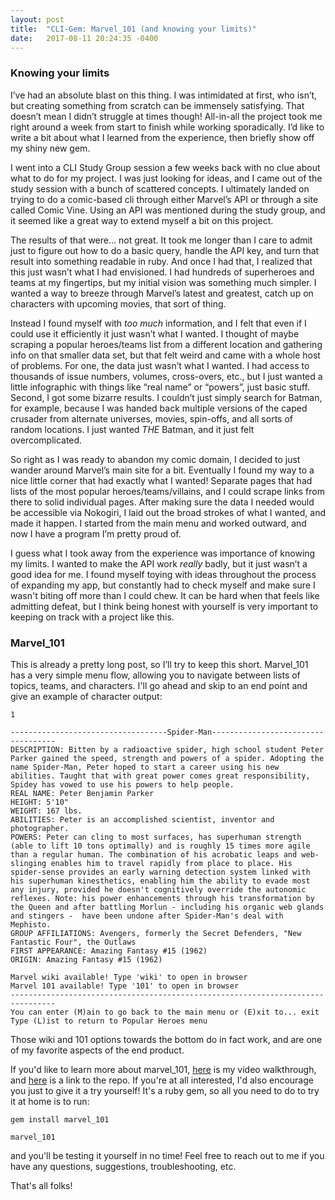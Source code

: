 ```yaml
---
layout: post
title:  "CLI-Gem: Marvel_101 (and knowing your limits)"
date:   2017-08-11 20:24:35 -0400
---
```



### Knowing your limits
I’ve had an absolute blast on this thing. I was intimidated at first, who isn’t, but creating something from scratch can be immensely satisfying. That doesn’t mean I didn’t struggle at times though! All-in-all the project took me right around a week from start to finish while working sporadically. I’d like to write a bit about what I learned from the experience, then briefly show off my shiny new gem.

I went into a CLI Study Group session a few weeks back with no clue about what to do for my project. I was just looking for ideas, and I came out of the study session with a bunch of scattered concepts. I ultimately landed on trying to do a comic-based cli through either Marvel’s API or through a site called Comic Vine.  Using an API was mentioned during the study group, and it seemed like a great way to extend myself a bit on this project.

The results of that were… not great. It took me longer than I care to admit just to figure out how to do a basic query, handle the API key, and turn that result into something readable in ruby. And once I had that, I realized that this just wasn’t what I had envisioned. I had hundreds of superheroes and teams at my fingertips, but my initial vision was something much simpler. I wanted a way to breeze through Marvel’s latest and greatest, catch up on characters with upcoming movies, that sort of thing. 

Instead I found myself with *too much* information, and I felt that even if I could use it efficiently it just wasn’t what I wanted. I thought of maybe scraping a popular heroes/teams list from a different location and gathering info on that smaller data set, but that felt weird and came with a whole host of problems. For one, the data just wasn’t what I wanted. I had access to thousands of issue numbers, volumes, cross-overs, etc., but I just wanted a little infographic with things like “real name” or “powers”, just basic stuff. Second, I got some bizarre results. I couldn’t just simply search for Batman, for example, because I was handed back multiple versions of the caped crusader from alternate universes, movies, spin-offs, and all sorts of random locations. I just wanted *THE* Batman, and it just felt overcomplicated.

So right as I was ready to abandon my comic domain, I decided to just wander around Marvel’s main site for a bit. Eventually I found my way to a nice little corner that had exactly what I wanted! Separate pages that had lists of the most popular heroes/teams/villains, and I could scrape links from there to solid individual pages. After making sure the data I needed would be accessible via Nokogiri, I laid out the broad strokes of what I wanted, and made it happen. I started from the main menu and worked outward, and now I have a program I’m pretty proud of.

I guess what I took away from the experience was importance of knowing my limits. I wanted to make the API work *really* badly, but it just wasn’t a good idea for me. I found myself toying with ideas throughout the process of expanding my app, but constantly had to check myself and make sure I wasn't biting off more than I could chew. It can be hard when that feels like admitting defeat, but I think being honest with yourself is very important to keeping on track with a project like this.

### Marvel_101
This is already a pretty long post, so I’ll try to keep this short. Marvel_101 has a very simple menu flow, allowing you to navigate between lists of topics, teams, and characters. I'll go ahead and skip to an end point and give an example of character output:

```
1

-----------------------------------Spider-Man-----------------------------------
DESCRIPTION: Bitten by a radioactive spider, high school student Peter Parker gained the speed, strength and powers of a spider. Adopting the name Spider-Man, Peter hoped to start a career using his new abilities. Taught that with great power comes great responsibility, Spidey has vowed to use his powers to help people.
REAL NAME: Peter Benjamin Parker
HEIGHT: 5'10"
WEIGHT: 167 lbs.
ABILITIES: Peter is an accomplished scientist, inventor and photographer.
POWERS: Peter can cling to most surfaces, has superhuman strength (able to lift 10 tons optimally) and is roughly 15 times more agile than a regular human. The combination of his acrobatic leaps and web-slinging enables him to travel rapidly from place to place. His spider-sense provides an early warning detection system linked with his superhuman kinesthetics, enabling him the ability to evade most any injury, provided he doesn't cognitively override the autonomic reflexes. Note: his power enhancements through his transformation by the Queen and after battling Morlun - including his organic web glands and stingers -  have been undone after Spider-Man's deal with Mephisto.
GROUP AFFILIATIONS: Avengers, formerly the Secret Defenders, "New Fantastic Four", the Outlaws
FIRST APPEARANCE: Amazing Fantasy #15 (1962) 
ORIGIN: Amazing Fantasy #15 (1962)

Marvel wiki available! Type 'wiki' to open in browser
Marvel 101 available! Type '101' to open in browser
--------------------------------------------------------------------------------
You can enter (M)ain to go back to the main menu or (E)xit to... exit
Type (L)ist to return to Popular Heroes menu

```

Those wiki and 101 options towards the bottom do in fact work, and are one of my favorite aspects of the end product. 

If you'd like to learn more about marvel_101, [here](https://www.youtube.com/watch?v=pb5RuMjB2jg) is my video walkthrough, and [here](https://github.com/buchheimt/marvel_101) is a link to the repo.
If you're at all interested, I'd also encourage you just to give it a try yourself! It's a ruby gem, so all you need to do to try it at home is to run:

```gem install marvel_101```

```marvel_101```

and you'll be testing it yourself in no time! Feel free to reach out to me if you have any questions, suggestions, troubleshooting, etc.

That's all folks!


